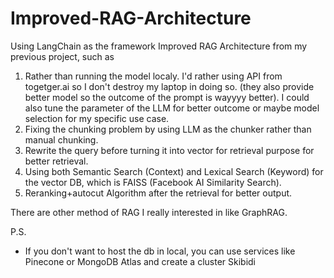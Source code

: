 # Improved-RAG-Architecture
Using LangChain as the framework
Improved RAG Architecture from my previous project, such as
1. Rather than running the model localy. I'd rather using API from togetger.ai so I don't destroy my laptop in doing so. (they also provide better model so the outcome of the prompt is wayyyy better). I could also tune the parameter of the LLM for better outcome or maybe model selection for my specific use case.
2. Fixing the chunking problem by using LLM as the chunker rather than manual chunking.
3. Rewrite the query before turning it into vector for retrieval purpose for better retrieval.
4. Using both Semantic Search (Context) and Lexical Search (Keyword) for the vector DB, which is FAISS (Facebook AI Similarity Search).
5. Reranking+autocut Algorithm after the retrieval for better output.

There are other method of RAG I really interested in like GraphRAG.

P.S.
- If you don't want to host the db in local, you can use services like Pinecone or MongoDB Atlas and create a cluster
Skibidi
